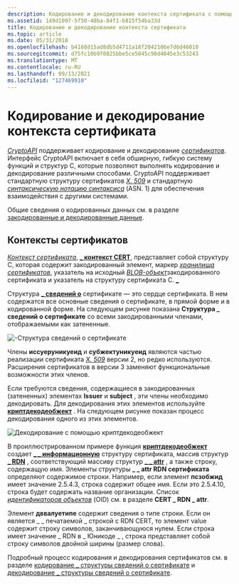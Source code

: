 ```yaml
---
description: Кодирование и декодирование контекста сертификата с помощью CryptoAPI.
ms.assetid: 149d1097-5f50-40ba-84f1-b815f54ba33d
title: Кодирование и декодирование контекста сертификата
ms.topic: article
ms.date: 05/31/2018
ms.openlocfilehash: b4168d15ad8db5d4711a18f2042106e7d6d46010
ms.sourcegitcommit: d75fc10b9f0825bbe5ce5045c90d4045e3c53243
ms.translationtype: MT
ms.contentlocale: ru-RU
ms.lasthandoff: 09/13/2021
ms.locfileid: "127469910"
---
```

# <a name="encoding-and-decoding-a-certificate-context"></a>Кодирование и декодирование контекста сертификата

[*CryptoAPI*](../secgloss/c-gly.md) поддерживает кодирование и декодирование [*сертификатов*](../secgloss/c-gly.md). Интерфейс CryptoAPI включает в себя обширную, гибкую систему функций и структур C, которые позволяют выполнять кодирование и декодирование различными способами. CryptoAPI поддерживает стандартную структуру сертификатов [*X. 509*](../secgloss/x-gly.md) и стандартную [*синтаксическую нотацию синтаксиса*](../secgloss/a-gly.md) (ASN. 1) для обеспечения взаимодействия с другими системами.

Общие сведения о кодированных данных см. в разделе [закодированные и декодированные данные](encoded-and-decoded-data.md).

## <a name="certificate-contexts"></a>Контексты сертификатов

[*Контекст сертификата*](../secgloss/c-gly.md), [**\_ контекст CERT**](/windows/desktop/api/Wincrypt/ns-wincrypt-cert_context), представляет собой структуру C, которая содержит закодированный элемент, маркер [*хранилища сертификатов*](../secgloss/c-gly.md), указатель на исходный [*BLOB-объект*](../secgloss/c-gly.md)закодированного сертификата и указатель на структуру сертификата C. [**\_**](/windows/desktop/api/Wincrypt/ns-wincrypt-cert_info)

Структура [**\_ сведений о**](/windows/desktop/api/Wincrypt/ns-wincrypt-cert_info) сертификате — это сердце сертификата. В нем содержатся все основные сведения о сертификате, в прямой форме и в кодированной форме. На следующем рисунке показана **Структура \_ сведений о сертификате** со всеми закодированными членами, отображаемыми как затененные.

![\-Структура сведений о сертификате](images/certinf2.png)

Члены **иссуеруникуеид** и **субжектуникуеид** являются частью реализации сертификата [*X. 509*](../secgloss/x-gly.md) версии 2, но редко используются. Расширения сертификатов в версии 3 заменяют функциональные возможности этих членов.

Если требуются сведения, содержащиеся в закодированных (затененных) элементах **Issuer** и **subject** , эти члены необходимо декодировать. Для декодирования этих элементов используйте [**криптдекодеобжект**](/windows/desktop/api/Wincrypt/nf-wincrypt-cryptdecodeobject) . На следующем рисунке показан процесс декодирования одного из этих элементов.

![Декодирование с помощью криптдекодеобжект](images/infoflow.png)

В проиллюстрированном примере функция [**криптдекодеобжект**](/windows/desktop/api/Wincrypt/nf-wincrypt-cryptdecodeobject) создает [**\_ \_ информационную**](/windows/desktop/api/Wincrypt/ns-wincrypt-cert_name_info) структуру сертификата, массив структур [**\_ RDN**](/windows/desktop/api/Wincrypt/ns-wincrypt-cert_rdn) , соответствующий массиву структур [**\_ \_ attr**](/windows/desktop/api/Wincrypt/ns-wincrypt-cert_rdn_attr) , а также строку, содержащую имя. Элементы структуры **\_ \_ attr RDN сертификата** определяют содержимое строки. Например, если элемент **псзобжид** имеет значение 2.5.4.3, строка содержит общее имя. Если это 2.5.4.10, строка будет содержать название организации. Список [*идентификаторов объектов*](../secgloss/o-gly.md) (OID) см. в разделе **CERT \_ RDN \_ attr**.

Элемент **дввалуетипе** содержит сведения о типе строки. Если он является \_ \_ печатаемой \_ строкой с RDN CERT, то элемент value содержит строку символов, заканчивающуюся нулем. Если строка имеет значение \_ RDN в \_ Юникоде \_ , строка представляет собой строку символов двойной ширины (размер слова).

Подробный процесс кодирования и декодирования сертификатов см. в разделе [кодирование \_ структуры сведений о сертификате](encoding-a-cert-info-structure.md) и [декодирование \_ структуры сведений о сертификате](decoding-a-cert-info-structure.md).

 

 
